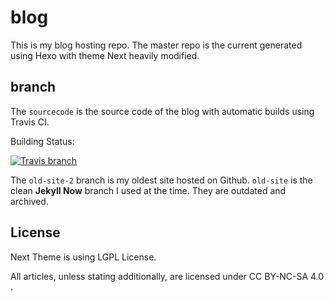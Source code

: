 # blog

This is my blog hosting repo. The master repo is the current generated using Hexo with theme Next heavily modified. 

## branch

The `sourcecode` is the source code of the blog with automatic builds using Travis CI. 

Building Status: 

[![Travis branch](https://img.shields.io/travis/patrick330602/patrick330602.github.io/sourcecode.svg)](https://travis-ci.org/patrick330602/patrick330602.github.io)


The `old-site-2` branch is my oldest site hosted on Github. `old-site` is the clean **Jekyll Now** branch I used at the time. They are outdated and archived.

## License

Next Theme is using LGPL License.

All articles, unless stating additionally, are licensed under CC BY-NC-SA 4.0 .
